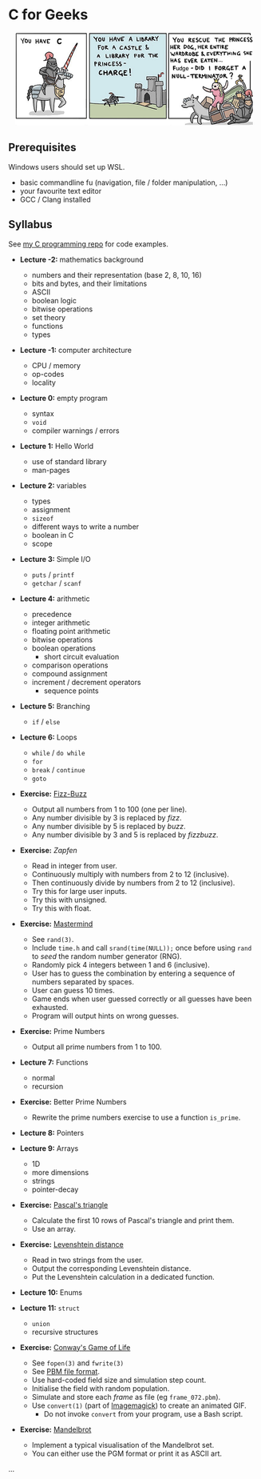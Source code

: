 # C for Geeks

<p align="center">
  <img alt="Banner" src="images/banner.png">
</p>

## Prerequisites

Windows users should set up WSL.

- basic commandline fu (navigation, file / folder manipulation, ...)
- your favourite text editor
- GCC / Clang installed

## Syllabus

See [my C programming repo](https://github.com/W4RH4WK/UIBK-703004-C-Programming) for code examples.

- **Lecture -2:** mathematics background
    - numbers and their representation (base 2, 8, 10, 16)
    - bits and bytes, and their limitations
    - ASCII
    - boolean logic
    - bitwise operations
    - set theory
    - functions
    - types

- **Lecture -1:** computer architecture
    - CPU / memory
    - op-codes
    - locality

- **Lecture 0:** empty program
    - syntax
    - `void`
    - compiler warnings / errors

- **Lecture 1:** Hello World
    - use of standard library
    - man-pages

- **Lecture 2:** variables
    - types
    - assignment
    - `sizeof`
    - different ways to write a number
    - boolean in C
    - scope

- **Lecture 3:** Simple I/O
    - `puts` / `printf`
    - `getchar` / `scanf`

- **Lecture 4:** arithmetic
    - precedence
    - integer arithmetic
    - floating point arithmetic
    - bitwise operations
    - boolean operations
        - short circuit evaluation
    - comparison operations
    - compound assignment
    - increment / decrement operators
        - sequence points

- **Lecture 5:** Branching
    - `if` / `else`

- **Lecture 6:** Loops
    - `while` / `do while`
    - `for`
    - `break` / `continue`
    - `goto`

- **Exercise:** [Fizz-Buzz](https://en.wikipedia.org/wiki/Fizz_buzz)
    - Output all numbers from 1 to 100 (one per line).
    - Any number divisible by 3 is replaced by *fizz*.
    - Any number divisible by 5 is replaced by *buzz*.
    - Any number divisible by 3 and 5 is replaced by *fizzbuzz*.

- **Exercise:** *Zapfen*
    - Read in integer from user.
    - Continuously multiply with numbers from 2 to 12 (inclusive).
    - Then continuously divide by numbers from 2 to 12 (inclusive).
    - Try this for large user inputs.
    - Try this with unsigned.
    - Try this with float.

- **Exercise:** [Mastermind](https://en.wikipedia.org/wiki/Mastermind_(board_game))
    - See `rand(3)`.
    - Include `time.h` and call `srand(time(NULL));` once before using `rand` to *seed* the random number generator (RNG).
    - Randomly pick 4 integers between 1 and 6 (inclusive).
    - User has to guess the combination by entering a sequence of numbers separated by spaces.
    - User can guess 10 times.
    - Game ends when user guessed correctly or all guesses have been exhausted.
    - Program will output hints on wrong guesses.

- **Exercise:** Prime Numbers
    - Output all prime numbers from 1 to 100.

- **Lecture 7:** Functions
    - normal
    - recursion

- **Exercise:** Better Prime Numbers
    - Rewrite the prime numbers exercise to use a function `is_prime`.

- **Lecture 8:** Pointers

- **Lecture 9:** Arrays
    - 1D
    - more dimensions
    - strings
    - pointer-decay

- **Exercise:** [Pascal's triangle](https://en.wikipedia.org/wiki/Pascal%27s_triangle)
    - Calculate the first 10 rows of Pascal's triangle and print them.
    - Use an array.

- **Exercise:** [Levenshtein distance](https://en.wikipedia.org/wiki/Levenshtein_distance)
    - Read in two strings from the user.
    - Output the corresponding Levenshtein distance.
    - Put the Levenshtein calculation in a dedicated function.

- **Lecture 10:** Enums

- **Lecture 11:** `struct`
    - `union`
    - recursive structures

- **Exercise:** [Conway's Game of Life](https://en.wikipedia.org/wiki/Conway%27s_Game_of_Life)
    - See `fopen(3)` and `fwrite(3)`
    - See [PBM file format](https://en.wikipedia.org/wiki/Netpbm_format#PBM_example).
    - Use hard-coded field size and simulation step count.
    - Initialise the field with random population.
    - Simulate and store each *frame* as file (eg `frame_072.pbm`).
    - Use `convert(1)` (part of [Imagemagick](https://packages.debian.org/stable/imagemagick)) to create an animated GIF.
        - Do not invoke `convert` from your program, use a Bash script.

- **Exercise:** [Mandelbrot](https://en.wikipedia.org/wiki/Mandelbrot_set)
    - Implement a typical visualisation of the Mandelbrot set.
    - You can either use the PGM format or print it as ASCII art.

...
